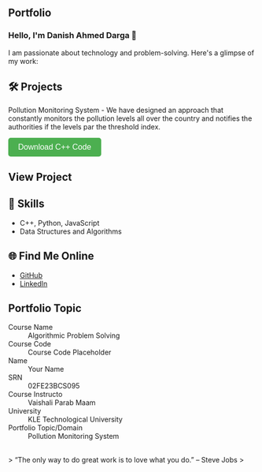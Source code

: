 ## Portfolio

### Hello, I'm Danish Ahmed Darga 👋

I am passionate about technology and problem-solving. Here's a glimpse of my work:

## 🛠️ Projects
Pollution Monitoring System - We have designed an approach that constantly monitors the pollution levels all over the country and notifies the authorities if the levels par the threshold index.

<a href="https://raw.githubusercontent.com/your-username/your-repository-name/main/src/example.cpp" download="example.cpp">
  <button style="background-color: #4CAF50; color: white; padding: 10px 20px; font-size: 16px; border: none; border-radius: 5px; cursor: pointer;">
    Download C++ Code
  </button>
</a>

## View Project

## 🚀 Skills
- C++, Python, JavaScript
- Data Structures and Algorithms

## 🌐 Find Me Online
- [GitHub](https://github.com/Danish-Ahmed-Darga)
- [LinkedIn](https://www.linkedin.com/in/danish-ahmed-darga-0b3009246)

## Portfolio Topic

<dl>
<dt>Course Name</dt>
<dd>Algorithmic Problem Solving</dd>
<dt>Course Code</dt>
<dd>Course Code Placeholder</dd>
<dt>Name</dt>
<dd>Your Name</dd>
<dt>SRN</dt>
<dd>02FE23BCS095</dd>
<dt>Course Instructo</dt>
<dd>Vaishali Parab Maam</dd>
<dt>University</dt>
<dd>KLE Technological University</dd>
<dt>Portfolio Topic/Domain</dt>
<dd>Pollution Monitoring System</dd>
</dl>

<br> 
> “The only way to do great work is to love what you do.” – Steve Jobs
>
